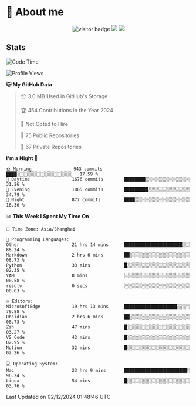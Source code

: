 <!-- ![](https://youpai.roccoshi.top/img/20200804214216.png) -->

# 🧐 About me
 
<p align="center">
<img src="https://visitor-badge.laobi.icu/badge?page_id=Lincest.Lincest&title=hits" alt="visitor badge"/>
<a href="mailto:imroccoshi@gmail.com"><img src="https://img.shields.io/badge/gmail-imroccoshi%40gmail.com-red"></a>
<a href="https://blog.roccoshi.top"><img src="https://img.shields.io/badge/blog-roccoshi-green"></a>
</p>

## Stats

<!--START_SECTION:waka-->
![Code Time](http://img.shields.io/badge/Code%20Time-1%2C747%20hrs%2028%20mins-blue)

![Profile Views](http://img.shields.io/badge/Profile%20Views-0-blue)

**🐱 My GitHub Data** 

> 📦 3.0 MB Used in GitHub's Storage 
 > 
> 🏆 454 Contributions in the Year 2024
 > 
> 🚫 Not Opted to Hire
 > 
> 📜 75 Public Repositories 
 > 
> 🔑 67 Private Repositories 
 > 
**I'm a Night 🦉** 

```text
🌞 Morning                943 commits         ████░░░░░░░░░░░░░░░░░░░░░   17.59 % 
🌆 Daytime                1676 commits        ████████░░░░░░░░░░░░░░░░░   31.26 % 
🌃 Evening                1865 commits        █████████░░░░░░░░░░░░░░░░   34.79 % 
🌙 Night                  877 commits         ████░░░░░░░░░░░░░░░░░░░░░   16.36 % 
```


📊 **This Week I Spent My Time On** 

```text
🕑︎ Time Zone: Asia/Shanghai

💬 Programming Languages: 
Other                    21 hrs 14 mins      ██████████████████████░░░   88.24 % 
Markdown                 2 hrs 6 mins        ██░░░░░░░░░░░░░░░░░░░░░░░   08.73 % 
Python                   33 mins             █░░░░░░░░░░░░░░░░░░░░░░░░   02.35 % 
YAML                     8 mins              ░░░░░░░░░░░░░░░░░░░░░░░░░   00.58 % 
resolv                   0 secs              ░░░░░░░░░░░░░░░░░░░░░░░░░   00.03 % 

🔥 Editors: 
MicrosoftEdge            19 hrs 13 mins      ████████████████████░░░░░   79.88 % 
Obsidian                 2 hrs 6 mins        ██░░░░░░░░░░░░░░░░░░░░░░░   08.73 % 
Zsh                      47 mins             █░░░░░░░░░░░░░░░░░░░░░░░░   03.27 % 
VS Code                  42 mins             █░░░░░░░░░░░░░░░░░░░░░░░░   02.95 % 
Notion                   32 mins             █░░░░░░░░░░░░░░░░░░░░░░░░   02.26 % 

💻 Operating System: 
Mac                      23 hrs 9 mins       ████████████████████████░   96.24 % 
Linux                    54 mins             █░░░░░░░░░░░░░░░░░░░░░░░░   03.76 % 
```


 Last Updated on 02/12/2024 01:48:46 UTC
<!--END_SECTION:waka-->


